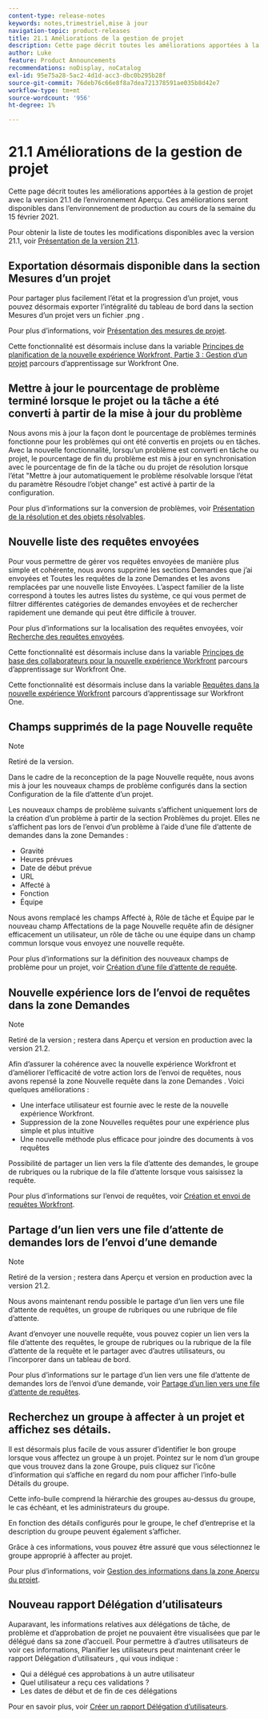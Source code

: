 ```yaml
---
content-type: release-notes
keywords: notes,trimestriel,mise à jour
navigation-topic: product-releases
title: 21.1 Améliorations de la gestion de projet
description: Cette page décrit toutes les améliorations apportées à la gestion de projet avec la version 21.1 de l’environnement Aperçu. Ces améliorations seront disponibles dans l’environnement de production au cours de la semaine du 15 février 2021.
author: Luke
feature: Product Announcements
recommendations: noDisplay, noCatalog
exl-id: 95e75a28-5ac2-4d1d-acc3-dbc0b295b28f
source-git-commit: 76deb76c66e8f8a7dea721378591ae035b8d42e7
workflow-type: tm+mt
source-wordcount: '956'
ht-degree: 1%

---
```


# 21.1 Améliorations de la gestion de projet

Cette page décrit toutes les améliorations apportées à la gestion de projet avec la version 21.1 de l’environnement Aperçu. Ces améliorations seront disponibles dans l’environnement de production au cours de la semaine du 15 février 2021.

Pour obtenir la liste de toutes les modifications disponibles avec la version 21.1, voir [Présentation de la version 21.1](../../../product-announcements/product-releases/21.1-release-activity/21-1-release-overview.md).

## Exportation désormais disponible dans la section Mesures d’un projet

Pour partager plus facilement l’état et la progression d’un projet, vous pouvez désormais exporter l’intégralité du tableau de bord dans la section Mesures d’un projet vers un fichier .png .

Pour plus d’informations, voir [Présentation des mesures de projet](../../../manage-work/projects/manage-projects/project-metrics.md).

Cette fonctionnalité est désormais incluse dans la variable [Principes de planification de la nouvelle expérience Workfront, Partie 3 : Gestion d’un projet](https://one.workfront.com/s/learningpath3/planner-fundamentals-for-the-new-workfront-experience-part-3-manage-a-project-MCG6OJL724XRBLHBXEAKGAUZOJ6U) parcours d’apprentissage sur Workfront One.

## Mettre à jour le pourcentage de problème terminé lorsque le projet ou la tâche a été converti à partir de la mise à jour du problème

Nous avons mis à jour la façon dont le pourcentage de problèmes terminés fonctionne pour les problèmes qui ont été convertis en projets ou en tâches. Avec la nouvelle fonctionnalité, lorsqu’un problème est converti en tâche ou projet, le pourcentage de fin du problème est mis à jour en synchronisation avec le pourcentage de fin de la tâche ou du projet de résolution lorsque l’état &quot;Mettre à jour automatiquement le problème résolvable lorsque l’état du paramètre Résoudre l’objet change&quot; est activé à partir de la configuration.

Pour plus d’informations sur la conversion de problèmes, voir [Présentation de la résolution et des objets résolvables](../../../manage-work/issues/convert-issues/resolving-and-resolvable-objects.md).

## Nouvelle liste des requêtes envoyées

Pour vous permettre de gérer vos requêtes envoyées de manière plus simple et cohérente, nous avons supprimé les sections Demandes que j’ai envoyées et Toutes les requêtes de la zone Demandes et les avons remplacées par une nouvelle liste Envoyées. L’aspect familier de la liste correspond à toutes les autres listes du système, ce qui vous permet de filtrer différentes catégories de demandes envoyées et de rechercher rapidement une demande qui peut être difficile à trouver.

Pour plus d’informations sur la localisation des requêtes envoyées, voir [Recherche des requêtes envoyées](../../../manage-work/requests/create-requests/locate-submitted-requests.md).

Cette fonctionnalité est désormais incluse dans la variable [Principes de base des collaborateurs pour la nouvelle expérience Workfront](https://one.workfront.com/s/learningpath1/collaborator-fundamentals-for-the-new-workfront-experience-MCY5AMOQQTGFDVZB4ODS6TXCYE2A) parcours d’apprentissage sur Workfront One.

Cette fonctionnalité est désormais incluse dans la variable [Requêtes dans la nouvelle expérience Workfront](https://one.workfront.com/s/learningpath3/core-team-requests-in-the-new-workfront-experience-MCHWSSDWRFC5EKXFBXTQ6MJNKE7E) parcours d’apprentissage sur Workfront One.

## Champs supprimés de la page Nouvelle requête

>[!NOTE]
>
>Retiré de la version.

Dans le cadre de la reconception de la page Nouvelle requête, nous avons mis à jour les nouveaux champs de problème configurés dans la section Configuration de la file d’attente d’un projet.

Les nouveaux champs de problème suivants s’affichent uniquement lors de la création d’un problème à partir de la section Problèmes du projet. Elles ne s’affichent pas lors de l’envoi d’un problème à l’aide d’une file d’attente de demandes dans la zone Demandes :

* Gravité
* Heures prévues
* Date de début prévue
* URL
* Affecté à
* Fonction
* Équipe

Nous avons remplacé les champs Affecté à, Rôle de tâche et Équipe par le nouveau champ Affectations de la page Nouvelle requête afin de désigner efficacement un utilisateur, un rôle de tâche ou une équipe dans un champ commun lorsque vous envoyez une nouvelle requête.

Pour plus d’informations sur la définition des nouveaux champs de problème pour un projet, voir [Création d’une file d’attente de requête](../../../manage-work/requests/create-and-manage-request-queues/create-request-queue.md).

## Nouvelle expérience lors de l’envoi de requêtes dans la zone Demandes

>[!NOTE]
>
>Retiré de la version ; restera dans Aperçu et version en production avec la version 21.2.

Afin d’assurer la cohérence avec la nouvelle expérience Workfront et d’améliorer l’efficacité de votre action lors de l’envoi de requêtes, nous avons repensé la zone Nouvelle requête dans la zone Demandes . Voici quelques améliorations :

* Une interface utilisateur est fournie avec le reste de la nouvelle expérience Workfront.
* Suppression de la zone Nouvelles requêtes pour une expérience plus simple et plus intuitive
* Une nouvelle méthode plus efficace pour joindre des documents à vos requêtes

Possibilité de partager un lien vers la file d’attente des demandes, le groupe de rubriques ou la rubrique de la file d’attente lorsque vous saisissez la requête.

Pour plus d’informations sur l’envoi de requêtes, voir [Création et envoi de requêtes Workfront](/help/quicksilver/manage-work/requests/create-requests/create-submit-requests.md).

## Partage d’un lien vers une file d’attente de demandes lors de l’envoi d’une demande

>[!NOTE]
>
>Retiré de la version ; restera dans Aperçu et version en production avec la version 21.2.

Nous avons maintenant rendu possible le partage d’un lien vers une file d’attente de requêtes, un groupe de rubriques ou une rubrique de file d’attente.

Avant d’envoyer une nouvelle requête, vous pouvez copier un lien vers la file d’attente des requêtes, le groupe de rubriques ou la rubrique de la file d’attente de la requête et le partager avec d’autres utilisateurs, ou l’incorporer dans un tableau de bord.

Pour plus d’informations sur le partage d’un lien vers une file d’attente de demandes lors de l’envoi d’une demande, voir [Partage d’un lien vers une file d’attente de requêtes](../../../manage-work/requests/create-requests/share-link-to-request-queue.md).

## Recherchez un groupe à affecter à un projet et affichez ses détails.

Il est désormais plus facile de vous assurer d’identifier le bon groupe lorsque vous affectez un groupe à un projet. Pointez sur le nom d’un groupe que vous trouvez dans la zone Groupe, puis cliquez sur l’icône d’information qui s’affiche en regard du nom pour afficher l’info-bulle Détails du groupe.

Cette info-bulle comprend la hiérarchie des groupes au-dessus du groupe, le cas échéant, et les administrateurs du groupe.

En fonction des détails configurés pour le groupe, le chef d’entreprise et la description du groupe peuvent également s’afficher.

Grâce à ces informations, vous pouvez être assuré que vous sélectionnez le groupe approprié à affecter au projet.

Pour plus d’informations, voir [Gestion des informations dans la zone Aperçu du projet](../../../manage-work/projects/manage-projects/understand-project-overview-area.md).

## Nouveau rapport Délégation d’utilisateurs

Auparavant, les informations relatives aux délégations de tâche, de problème et d’approbation de projet ne pouvaient être visualisées que par le délégué dans sa zone d’accueil. Pour permettre à d’autres utilisateurs de voir ces informations, Planifier les utilisateurs peut maintenant créer le rapport Délégation d’utilisateurs , qui vous indique :

* Qui a délégué ces approbations à un autre utilisateur
* Quel utilisateur a reçu ces validations ?
* Les dates de début et de fin de ces délégations

Pour en savoir plus, voir [Créer un rapport Délégation d’utilisateurs](../../../reports-and-dashboards/reports/creating-and-managing-reports/create-user-delegation-report.md).
